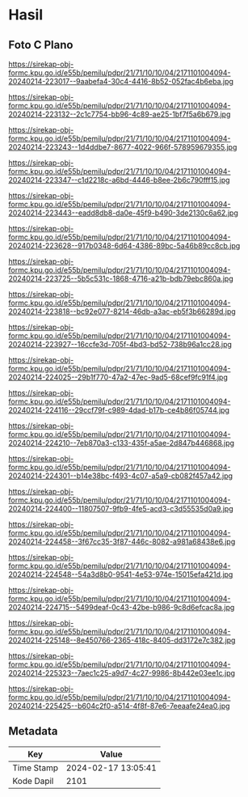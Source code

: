 # Hasil

## Foto C Plano

https://sirekap-obj-formc.kpu.go.id/e55b/pemilu/pdpr/21/71/10/10/04/2171101004094-20240214-223017--9aabefa4-30c4-4416-8b52-052fac4b6eba.jpg

https://sirekap-obj-formc.kpu.go.id/e55b/pemilu/pdpr/21/71/10/10/04/2171101004094-20240214-223132--2c1c7754-bb96-4c89-ae25-1bf7f5a6b679.jpg

https://sirekap-obj-formc.kpu.go.id/e55b/pemilu/pdpr/21/71/10/10/04/2171101004094-20240214-223243--1d4ddbe7-8677-4022-966f-578959679355.jpg

https://sirekap-obj-formc.kpu.go.id/e55b/pemilu/pdpr/21/71/10/10/04/2171101004094-20240214-223347--c1d2218c-a6bd-4446-b8ee-2b6c790fff15.jpg

https://sirekap-obj-formc.kpu.go.id/e55b/pemilu/pdpr/21/71/10/10/04/2171101004094-20240214-223443--eadd8db8-da0e-45f9-b490-3de2130c6a62.jpg

https://sirekap-obj-formc.kpu.go.id/e55b/pemilu/pdpr/21/71/10/10/04/2171101004094-20240214-223628--917b0348-6d64-4386-89bc-5a46b89cc8cb.jpg

https://sirekap-obj-formc.kpu.go.id/e55b/pemilu/pdpr/21/71/10/10/04/2171101004094-20240214-223725--5b5c531c-1868-4716-a21b-bdb79ebc860a.jpg

https://sirekap-obj-formc.kpu.go.id/e55b/pemilu/pdpr/21/71/10/10/04/2171101004094-20240214-223818--bc92e077-8214-46db-a3ac-eb5f3b66289d.jpg

https://sirekap-obj-formc.kpu.go.id/e55b/pemilu/pdpr/21/71/10/10/04/2171101004094-20240214-223927--16ccfe3d-705f-4bd3-bd52-738b96a1cc28.jpg

https://sirekap-obj-formc.kpu.go.id/e55b/pemilu/pdpr/21/71/10/10/04/2171101004094-20240214-224025--29b1f770-47a2-47ec-9ad5-68cef9fc91f4.jpg

https://sirekap-obj-formc.kpu.go.id/e55b/pemilu/pdpr/21/71/10/10/04/2171101004094-20240214-224116--29ccf79f-c989-4dad-b17b-ce4b86f05744.jpg

https://sirekap-obj-formc.kpu.go.id/e55b/pemilu/pdpr/21/71/10/10/04/2171101004094-20240214-224210--7eb870a3-c133-435f-a5ae-2d847b446868.jpg

https://sirekap-obj-formc.kpu.go.id/e55b/pemilu/pdpr/21/71/10/10/04/2171101004094-20240214-224301--b14e38bc-f493-4c07-a5a9-cb082f457a42.jpg

https://sirekap-obj-formc.kpu.go.id/e55b/pemilu/pdpr/21/71/10/10/04/2171101004094-20240214-224400--11807507-9fb9-4fe5-acd3-c3d55535d0a9.jpg

https://sirekap-obj-formc.kpu.go.id/e55b/pemilu/pdpr/21/71/10/10/04/2171101004094-20240214-224458--3f67cc35-3f87-446c-8082-a981a68438e6.jpg

https://sirekap-obj-formc.kpu.go.id/e55b/pemilu/pdpr/21/71/10/10/04/2171101004094-20240214-224548--54a3d8b0-9541-4e53-974e-15015efa421d.jpg

https://sirekap-obj-formc.kpu.go.id/e55b/pemilu/pdpr/21/71/10/10/04/2171101004094-20240214-224715--5499deaf-0c43-42be-b986-9c8d6efcac8a.jpg

https://sirekap-obj-formc.kpu.go.id/e55b/pemilu/pdpr/21/71/10/10/04/2171101004094-20240214-225148--8e450766-2365-418c-8405-dd3172e7c382.jpg

https://sirekap-obj-formc.kpu.go.id/e55b/pemilu/pdpr/21/71/10/10/04/2171101004094-20240214-225323--7aec1c25-a9d7-4c27-9986-8b442e03ee1c.jpg

https://sirekap-obj-formc.kpu.go.id/e55b/pemilu/pdpr/21/71/10/10/04/2171101004094-20240214-225425--b604c2f0-a514-4f8f-87e6-7eeaafe24ea0.jpg


## Metadata

| Key        | Value               |
| ---------- | ------------------- |
| Time Stamp | 2024-02-17 13:05:41 |
| Kode Dapil | 2101                |



